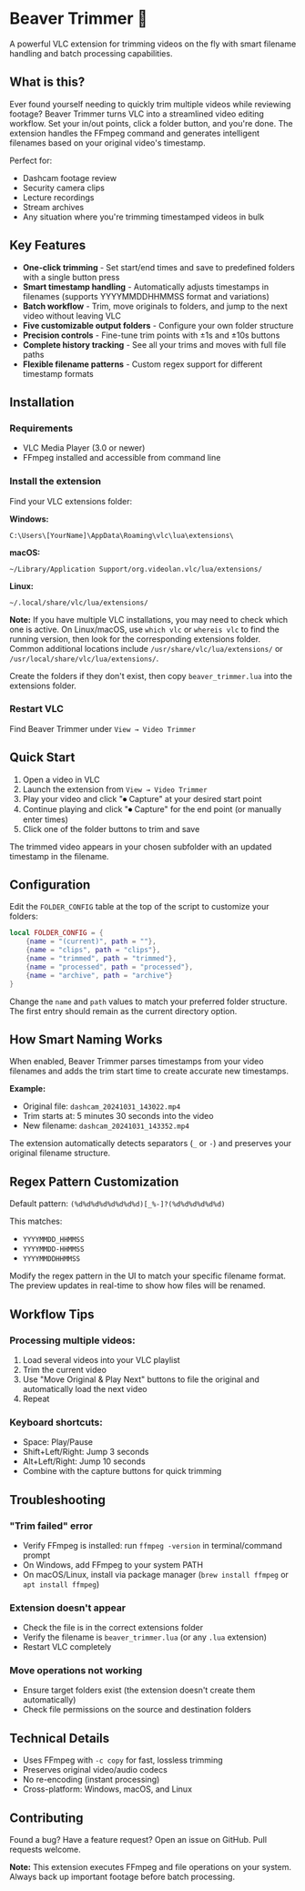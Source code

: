 # Beaver Trimmer 🦫

A powerful VLC extension for trimming videos on the fly with smart filename handling and batch processing capabilities.

## What is this?

Ever found yourself needing to quickly trim multiple videos while reviewing footage? Beaver Trimmer turns VLC into a streamlined video editing workflow. Set your in/out points, click a folder button, and you're done. The extension handles the FFmpeg command and generates intelligent filenames based on your original video's timestamp.

Perfect for:
- Dashcam footage review
- Security camera clips
- Lecture recordings
- Stream archives
- Any situation where you're trimming timestamped videos in bulk

## Key Features

- **One-click trimming** - Set start/end times and save to predefined folders with a single button press
- **Smart timestamp handling** - Automatically adjusts timestamps in filenames (supports YYYYMMDDHHMMSS format and variations)
- **Batch workflow** - Trim, move originals to folders, and jump to the next video without leaving VLC
- **Five customizable output folders** - Configure your own folder structure
- **Precision controls** - Fine-tune trim points with ±1s and ±10s buttons
- **Complete history tracking** - See all your trims and moves with full file paths
- **Flexible filename patterns** - Custom regex support for different timestamp formats

## Installation

### Requirements
- VLC Media Player (3.0 or newer)
- FFmpeg installed and accessible from command line

### Install the extension

Find your VLC extensions folder:

**Windows:**
```
C:\Users\[YourName]\AppData\Roaming\vlc\lua\extensions\
```

**macOS:**
```
~/Library/Application Support/org.videolan.vlc/lua/extensions/
```

**Linux:**
```
~/.local/share/vlc/lua/extensions/
```

**Note:** If you have multiple VLC installations, you may need to check which one is active. On Linux/macOS, use `which vlc` or `whereis vlc` to find the running version, then look for the corresponding extensions folder. Common additional locations include `/usr/share/vlc/lua/extensions/` or `/usr/local/share/vlc/lua/extensions/`.

Create the folders if they don't exist, then copy `beaver_trimmer.lua` into the extensions folder.

### Restart VLC
Find Beaver Trimmer under `View → Video Trimmer`

## Quick Start

1. Open a video in VLC
2. Launch the extension from `View → Video Trimmer`
3. Play your video and click "⏺ Capture" at your desired start point
4. Continue playing and click "⏺ Capture" for the end point (or manually enter times)
5. Click one of the folder buttons to trim and save

The trimmed video appears in your chosen subfolder with an updated timestamp in the filename.

## Configuration

Edit the `FOLDER_CONFIG` table at the top of the script to customize your folders:
```lua
local FOLDER_CONFIG = {
    {name = "(current)", path = ""},
    {name = "clips", path = "clips"},
    {name = "trimmed", path = "trimmed"},
    {name = "processed", path = "processed"},
    {name = "archive", path = "archive"}
}
```

Change the `name` and `path` values to match your preferred folder structure. The first entry should remain as the current directory option.

## How Smart Naming Works

When enabled, Beaver Trimmer parses timestamps from your video filenames and adds the trim start time to create accurate new timestamps.

**Example:**
- Original file: `dashcam_20241031_143022.mp4`
- Trim starts at: 5 minutes 30 seconds into the video
- New filename: `dashcam_20241031_143352.mp4`

The extension automatically detects separators (`_` or `-`) and preserves your original filename structure.

## Regex Pattern Customization

Default pattern: `(%d%d%d%d%d%d%d%d)[_%-]?(%d%d%d%d%d%d)`

This matches:
- `YYYYMMDD_HHMMSS`
- `YYYYMMDD-HHMMSS`
- `YYYYMMDDHHMMSS`

Modify the regex pattern in the UI to match your specific filename format. The preview updates in real-time to show how files will be renamed.

## Workflow Tips

### Processing multiple videos:
1. Load several videos into your VLC playlist
2. Trim the current video
3. Use "Move Original & Play Next" buttons to file the original and automatically load the next video
4. Repeat

### Keyboard shortcuts:
- Space: Play/Pause
- Shift+Left/Right: Jump 3 seconds
- Alt+Left/Right: Jump 10 seconds
- Combine with the capture buttons for quick trimming

## Troubleshooting

### "Trim failed" error
- Verify FFmpeg is installed: run `ffmpeg -version` in terminal/command prompt
- On Windows, add FFmpeg to your system PATH
- On macOS/Linux, install via package manager (`brew install ffmpeg` or `apt install ffmpeg`)

### Extension doesn't appear
- Check the file is in the correct extensions folder
- Verify the filename is `beaver_trimmer.lua` (or any `.lua` extension)
- Restart VLC completely

### Move operations not working
- Ensure target folders exist (the extension doesn't create them automatically)
- Check file permissions on the source and destination folders

## Technical Details

- Uses FFmpeg with `-c copy` for fast, lossless trimming
- Preserves original video/audio codecs
- No re-encoding (instant processing)
- Cross-platform: Windows, macOS, and Linux

## Contributing

Found a bug? Have a feature request? Open an issue on GitHub. Pull requests welcome.

**Note:** This extension executes FFmpeg and file operations on your system. Always back up important footage before batch processing.
